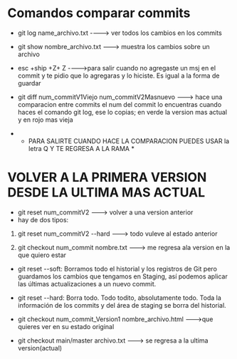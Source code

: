 # Comandos  comparar commits
- git log name_archivo.txt ----> ver todos los cambios en los commits

- git show nombre_archivo.txt  ---> muestra los cambios sobre un archivo

- esc +ship +Z+ Z ---->para salir cuando no agregaste un msj en el commit y te pidio que lo agregaras y lo hiciste. Es igual a la forma de guardar

- git diff num_commitV1Viejo num_commitV2Masnuevo ---> hace una comparacion entre commits el num del commit lo encuentras cuando haces el 
comando git log, ese lo copias; en verde la version mas actual y en rojo mas vieja

- * PARA SALIRTE CUANDO HACE LA COMPARACION PUEDES USAR la letra Q  Y TE REGRESA A LA RAMA * 


# VOLVER A LA PRIMERA VERSION DESDE LA ULTIMA MAS ACTUAL
- git reset num_commitV2 ---> volver a una version anterior
- hay de dos tipos:
1. git reset num_commitV2 --hard    ---> todo vuleve al estado anterior

2. git checkout num_commit  nombre.txt ---> me regresa  ala version en la que quiero estar

- git reset --soft: Borramos todo el historial y los registros de Git pero guardamos los cambios que tengamos en Staging, así podemos aplicar las últimas actualizaciones a un nuevo commit.
- git reset --hard: Borra todo. Todo todito, absolutamente todo. Toda la información de los commits y del área de staging se borra del historial.


- git checkout num_commit_Version1 nombre_archivo.html --->que quieres ver en su estado original
- git checkout main/master archivo.txt ---> se regresa a la ultima version(actual)





